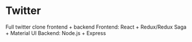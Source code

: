 # Twitter
Full twitter clone frontend + backend
Frontend:
  React + Redux/Redux Saga + Material UI
Backend:
  Node.js + Express
